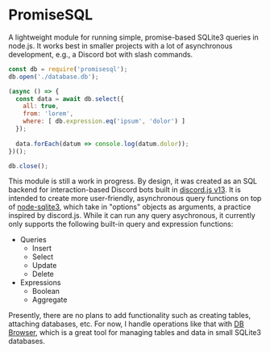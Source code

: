 # PromiseSQL
A lightweight module for running simple, promise-based SQLite3 queries in node.js. It works best in smaller projects with a lot of asynchronous development, e.g., a Discord bot with slash commands.

```javascript
const db = require('promisesql');
db.open('./database.db');

(async () => {
  const data = await db.select({
    all: true,
    from: 'lorem',
    where: [ db.expression.eq('ipsum', 'dolor') ]
  });
  
  data.forEach(datum => console.log(datum.dolor));
})();

db.close();
```

This module is still a work in progress. By design, it was created as an SQL backend for interaction-based Discord bots built in [discord.js v13](https://discord.js.org/#/docs/discord.js/v13/general/welcome). It is intended to create more user-friendly, asynchronous query functions on top of [node-sqlite3](https://www.npmjs.com/package/sqlite3), which take in "options" objects as arguments, a practice inspired by discord.js. While it can run any query asychronous, it currently only supports the following built-in query and expression functions:

- Queries
  - Insert
  - Select
  - Update
  - Delete
- Expressions
  - Boolean
  - Aggregate

Presently, there are no plans to add functionality such as creating tables, attaching databases, etc. For now, I handle operations like that with [DB Browser](https://sqlitebrowser.org/), which is a great tool for managing tables and data in small SQLite3 databases.
